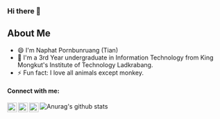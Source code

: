 ### Hi there 👋

## About Me
- 😄 I'm Naphat Pornbunruang (Tian)
- 🔭 I'm a 3rd Year undergraduate in Information Technology from King Mongkut's Institute of Technology Ladkrabang.
- ⚡ Fun fact: I love all animals except monkey.

#### Connect with me:
[<img align="left" alt="Tian-np | Facebook" width="22px" src="https://cdn.jsdelivr.net/npm/simple-icons@v3/icons/facebook.svg" />][facebook]
[<img align="left" alt="Tian-np | LinkedIn" width="22px" src="https://cdn.jsdelivr.net/npm/simple-icons@v3/icons/linkedin.svg" />][linkedin]
[<img align="left" alt="Tian-np | Instagram" width="22px" src="https://cdn.jsdelivr.net/npm/simple-icons@v3/icons/instagram.svg" />][instagram]

![Anurag's github stats](https://github-readme-stats.vercel.app/api?username=anuraghazra)

[facebook]: https://www.facebook.com/TiannyCandle/
[linkedin]: https://www.linkedin.com/in/%E0%B8%93%E0%B8%A0%E0%B8%B1%E0%B8%97%E0%B8%A3-%E0%B8%9E%E0%B8%A3%E0%B8%9A%E0%B8%B8%E0%B8%8D%E0%B9%80%E0%B8%A3%E0%B8%B7%E0%B8%AD%E0%B8%87-76013b170/
[instagram]: https://instagram.com/tianny_np/


